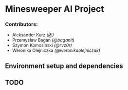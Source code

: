 # Minesweeper AI Project 

### Contributors:
- Aleksander Kurz *(@)*
- Przemysław Bagan *(@baganit)* 
- Szymon Komosiński *(@rvz0r)*
- Weronika Olejniczka *(@weronikaolejniczak)*

## Environment setup and dependencies

## TODO
